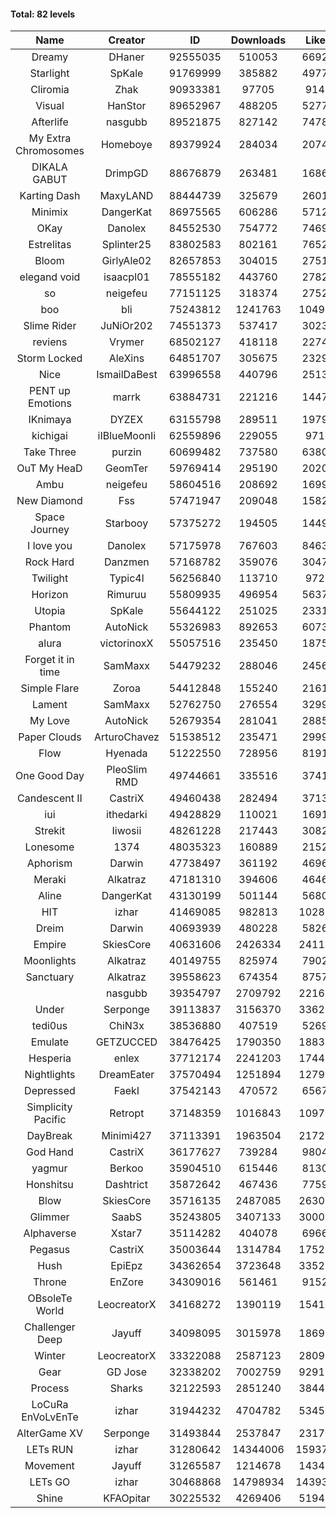 #### Total: 82 levels

| Name | Creator | ID | Downloads | Likes |
|:---:|:---:|:---:|:---:|:---:|
| Dreamy | DHaner | 92555035 | 510053 | 66921
| Starlight | SpKale | 91769999 | 385882 | 49770
| Cliromia | Zhak | 90933381 | 97705 | 9147
| Visual | HanStor | 89652967 | 488205 | 52770
| Afterlife | nasgubb | 89521875 | 827142 | 74782
| My Extra Chromosomes | Homeboye | 89379924 | 284034 | 20744
| DIKALA GABUT | DrimpGD | 88676879 | 263481 | 16862
| Karting Dash | MaxyLAND | 88444739 | 325679 | 26016
| Minimix | DangerKat | 86975565 | 606286 | 57127
| OKay | Danolex | 84552530 | 754772 | 74692
| Estrelitas | Splinter25 | 83802583 | 802161 | 76526
| Bloom | GirlyAle02 | 82657853 | 304015 | 27518
| elegand void | isaacpl01 | 78555182 | 443760 | 27829
| so | neigefeu | 77151125 | 318374 | 27528
| boo | bli | 75243812 | 1241763 | 104988
| Slime Rider | JuNiOr202 | 74551373 | 537417 | 30238
| reviens | Vrymer | 68502127 | 418118 | 22749
| Storm Locked | AleXins | 64851707 | 305675 | 23299
| Nice | IsmailDaBest | 63996558 | 440796 | 25130
| PENT up Emotions | marrk | 63884731 | 221216 | 14475
| IKnimaya | DYZEX | 63155798 | 289511 | 19791
| kichigai | iIBlueMoonIi | 62559896 | 229055 | 9718
| Take Three | purzin | 60699482 | 737580 | 63800
| OuT My HeaD | GeomTer | 59769414 | 295190 | 20203
| Ambu | neigefeu | 58604516 | 208692 | 16990
| New Diamond | Fss | 57471947 | 209048 | 15821
| Space Journey | Starbooy | 57375272 | 194505 | 14494
| I love you | Danolex | 57175978 | 767603 | 84632
| Rock Hard | Danzmen | 57168782 | 359076 | 30475
| Twilight | Typic4l | 56256840 | 113710 | 9728
| Horizon | Rimuruu | 55809935 | 496954 | 56370
| Utopia | SpKale | 55644122 | 251025 | 23316
| Phantom | AutoNick | 55326983 | 892653 | 60739
| alura | victorinoxX | 55057516 | 235450 | 18753
| Forget it in time | SamMaxx | 54479232 | 288046 | 24569
| Simple Flare | Zoroa | 54412848 | 155240 | 21616
| Lament | SamMaxx | 52762750 | 276554 | 32990
| My Love | AutoNick | 52679354 | 281041 | 28853
| Paper Clouds | ArturoChavez | 51538512 | 235471 | 29997
| Flow | Hyenada | 51222550 | 728956 | 81912
| One Good Day | PleoSlim RMD | 49744661 | 335516 | 37417
| Candescent II | CastriX | 49460438 | 282494 | 37132
| iui | ithedarki | 49428829 | 110021 | 16911
| Strekit | Iiwosii | 48261228 | 217443 | 30828
| Lonesome | 1374 | 48035323 | 160889 | 21529
| Aphorism | Darwin | 47738497 | 361192 | 46968
| Meraki | Alkatraz | 47181310 | 394606 | 46465
| Aline | DangerKat | 43130199 | 501144 | 56804
| HIT | izhar | 41469085 | 982813 | 102858
| Dreim | Darwin | 40693939 | 480228 | 58269
| Empire | SkiesCore | 40631606 | 2426334 | 241153
| Moonlights | Alkatraz | 40149755 | 825974 | 79029
| Sanctuary | Alkatraz | 39558623 | 674354 | 87577
|   | nasgubb | 39354797 | 2709792 | 221652
| Under | Serponge | 39113837 | 3156370 | 336238
| tedi0us | ChiN3x | 38536880 | 407519 | 52693
| Emulate | GETZUCCED | 38476425 | 1790350 | 188372
| Hesperia | enlex | 37712174 | 2241203 | 174486
| Nightlights | DreamEater | 37570494 | 1251894 | 127919
| Depressed | FaekI | 37542143 | 470572 | 65679
| Simplicity Pacific | Retropt | 37148359 | 1016843 | 109758
| DayBreak | Minimi427 | 37113391 | 1963504 | 217254
| God Hand | CastriX | 36177627 | 739284 | 98047
| yagmur | Berkoo | 35904510 | 615446 | 81300
| Honshitsu | Dashtrict | 35872642 | 467436 | 77598
| Blow | SkiesCore | 35716135 | 2487085 | 263090
| Glimmer | SaabS | 35243805 | 3407133 | 300091
| Alphaverse | Xstar7 | 35114282 | 404078 | 69663
| Pegasus | CastriX | 35003644 | 1314784 | 175265
| Hush | EpiEpz | 34362654 | 3723648 | 335210
| Throne | EnZore | 34309016 | 561461 | 91528
| OBsoleTe World | LeocreatorX | 34168272 | 1390119 | 154106
| Challenger Deep | Jayuff | 34098095 | 3015978 | 186973
| Winter | LeocreatorX | 33322088 | 2587123 | 280957
| Gear | GD Jose | 32338202 | 7002759 | 929113
| Process | Sharks | 32122593 | 2851240 | 384467
| LoCuRa EnVoLvEnTe | izhar | 31944232 | 4704782 | 534587
| AlterGame XV | Serponge | 31493844 | 2537847 | 231702
| LETs  RUN | izhar | 31280642 | 14344006 | 1593723
| Movement | Jayuff | 31265587 | 1214678 | 143439
| LETs GO | izhar | 30468868 | 14798934 | 1439360
| Shine | KFAOpitar | 30225532 | 4269406 | 519499
